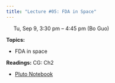 ```yaml
---
title: "Lecture #05: FDA in Space"
---
```


&nbsp;&nbsp;&nbsp;&nbsp;&nbsp;Tu, Sep 9, 3:30 pm – 4:45 pm (Bo Guo)

**Topics:**
- FDA in space

**Readings:** CG: Ch2

- [Pluto Notebook](../pluto_notebooks/Lec5_fda_space.jl)
